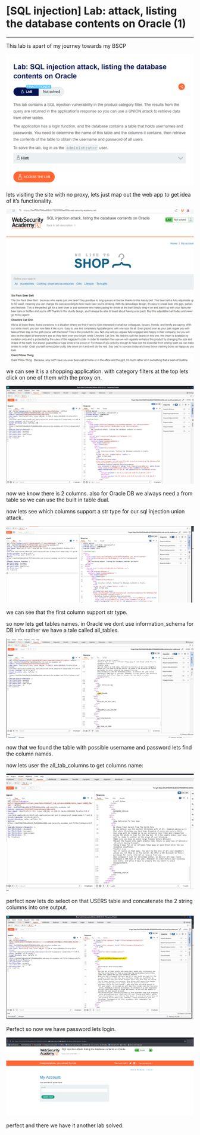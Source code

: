 # [SQL injection] Lab: attack, listing the database contents on Oracle (1)

---

This lab is apart of my journey towards my BSCP 

![Untitled](%5BSQL%20injection%5D%20Lab%20attack,%20listing%20the%20database%20c%2023c00813254b4d11bd25700d32402ccb/Untitled.png)

lets visiting the site with no proxy, lets just map out the web app to get idea of it’s functionality. 

![Untitled](%5BSQL%20injection%5D%20Lab%20attack,%20listing%20the%20database%20c%2023c00813254b4d11bd25700d32402ccb/Untitled%201.png)

we can see it is a shopping application. with category filters at the top lets click on one of them with the proxy on. 

![Untitled](%5BSQL%20injection%5D%20Lab%20attack,%20listing%20the%20database%20c%2023c00813254b4d11bd25700d32402ccb/Untitled%202.png)

now we know there is 2 columns. also for Oracle DB we always need a from table so we can use the built in table dual. 

now lets see which columns support a str type for our sql injection union attack. 

![Untitled](%5BSQL%20injection%5D%20Lab%20attack,%20listing%20the%20database%20c%2023c00813254b4d11bd25700d32402ccb/Untitled%203.png)

we can see that the first column support str type. 

so now lets get tables names. in Oracle we dont use information_schema for DB info rather we have a tale called all_tables. 

![Untitled](%5BSQL%20injection%5D%20Lab%20attack,%20listing%20the%20database%20c%2023c00813254b4d11bd25700d32402ccb/Untitled%204.png)

now that we found the table with possible username and password lets find the column names. 

now lets user the all_tab_columns to get columns name: 

![Untitled](%5BSQL%20injection%5D%20Lab%20attack,%20listing%20the%20database%20c%2023c00813254b4d11bd25700d32402ccb/Untitled%205.png)

perfect now lets do select on that USERS table and concatenate the 2 string columns into one output. 

![Untitled](%5BSQL%20injection%5D%20Lab%20attack,%20listing%20the%20database%20c%2023c00813254b4d11bd25700d32402ccb/Untitled%206.png)

Perfect so now we have password lets login. 

![Untitled](%5BSQL%20injection%5D%20Lab%20attack,%20listing%20the%20database%20c%2023c00813254b4d11bd25700d32402ccb/Untitled%207.png)

perfect and there we have it another lab solved.
